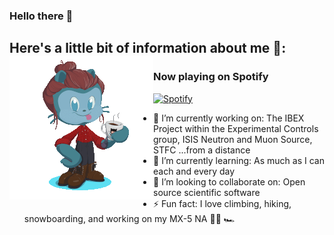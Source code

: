 ### Hello there  👋

<!--
**JackEAllen/JackEAllen** is a ✨ _special_ ✨ repository because its `README.md` (this file) appears on your GitHub profile.
-->

## Here's a little bit of information about me 🧙: <a href="http://astrojack.co.uk/"><img align="left" src="https://github.com/JackEAllen/JackEAllen/blob/master/octocat_animation.gif?raw=true"></a>
### Now playing on Spotify
[![Spotify](https://novatorem.jackeallen.vercel.app/api/spotify-playing)](https://open.spotify.com/user/jallen1998)
- 🔭 I’m currently working on: The IBEX Project within the Experimental Controls group, ISIS Neutron and Muon Source, STFC ...from a distance
- 🌱 I’m currently learning: As much as I can each and every day
- 👯 I’m looking to collaborate on: Open source scientific software
- ⚡ Fun fact: I love climbing, hiking, snowboarding, and working on my MX-5 NA 🧗‍🏂 🏎

<!-- <img align="left" alt="JackEAllen's Github Stats" src="https://github-readme-stats.jackeallen.vercel.app/api?username=JackEAllen&count_private=true&show_icons=true&include_all_commits&hide=stars&hide_border=true" />
 -->
